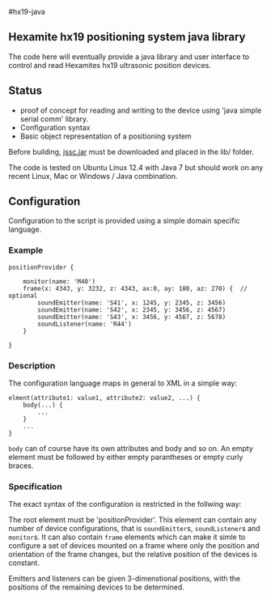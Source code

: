 #hx19-java

## Hexamite hx19 positioning system java library

The code here will eventually provide a java library and user interface to control and read Hexamites hx19 ultrasonic position devices.

## Status

  - proof of concept for reading and writing to the device using 'java simple serial comm' library.
  - Configuration syntax
  - Basic object representation of a positioning system

Before building, [jssc.jar](https://github.com/scream3r/java-simple-serial-connector/releases/) must be downloaded and placed in the lib/ folder.

The code is tested on Ubuntu Linux 12.4 with Java 7 but should work on any recent Linux, Mac or Windows / Java combination.

## Configuration

Configuration to the script is provided using a simple domain specific language.

### Example

    positionProvider {
    
        monitor(name: 'M40')
        frame(x: 4343, y: 3232, z: 4343, ax:0, ay: 180, az: 270) {  // optional
            soundEmitter(name: 'S41', x: 1245, y: 2345, z: 3456)
            soundEmitter(name: 'S42', x: 2345, y: 3456, z: 4567)
            soundEmitter(name: 'S43', x: 3456, y: 4567, z: 5678)
            soundListener(name: 'R44')
        }
        
    }


### Description

The configuration language maps in general to XML in a simple way:

    elment(attribute1: value1, attribute2: value2, ...) {
        body(...) {
            ...
        }
        ...
    }

`body` can of course have its own attributes and body and so on. An empty element must be followed by either empty parantheses or empty curly braces.

### Specification

The exact syntax of the configuration is restricted in the follwing way:

The root element must be 'positionProvider'. This element can contain any number of device configurations, 
that is `soundEmitter`s, `soundListener`s and `monitor`s. It can also contain `frame` elements which can
make it simle to configure a set of devices mounted on a frame where only the position and orientation of 
the frame changes, but the relative position of the devices is constant.

Emitters and listeners can be given 3-dimenstional positions, with the positions of the remaining devices to be determined.




